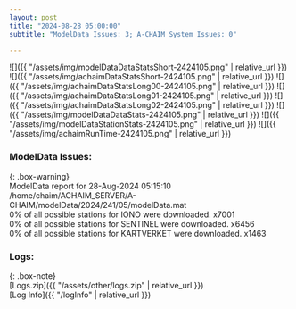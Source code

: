 ```yaml
---
layout: post
title: "2024-08-28 05:00:00"
subtitle: "ModelData Issues: 3; A-CHAIM System Issues: 0"

---
```


![]({{ "/assets/img/modelDataDataStatsShort-2424105.png" | relative_url }})
![]({{ "/assets/img/achaimDataStatsShort-2424105.png" | relative_url }})
![]({{ "/assets/img/achaimDataStatsLong00-2424105.png" | relative_url }})
![]({{ "/assets/img/achaimDataStatsLong01-2424105.png" | relative_url }})
![]({{ "/assets/img/achaimDataStatsLong02-2424105.png" | relative_url }})
![]({{ "/assets/img/modelDataDataStats-2424105.png" | relative_url }})
![]({{ "/assets/img/modelDataStationStats-2424105.png" | relative_url }})
![]({{ "/assets/img/achaimRunTime-2424105.png" | relative_url }})


### ModelData Issues:  
  
{: .box-warning}  
 ModelData report for 28-Aug-2024 05:15:10   
 /home/chaim/ACHAIM_SERVER/A-CHAIM/modelData/2024/241/05/modelData.mat   
 0% of all possible stations for IONO were downloaded. x7001   
 0% of all possible stations for SENTINEL were downloaded. x6456   
 0% of all possible stations for KARTVERKET were downloaded. x1463   
  


### Logs:  
  
{: .box-note}  
[Logs.zip]({{ "/assets/other/logs.zip" | relative_url }})  
[Log Info]({{ "/logInfo" | relative_url }})  
